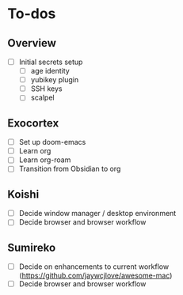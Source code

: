 # To-dos

## Overview

- [ ] Initial secrets setup
  - [ ] age identity
  - [ ] yubikey plugin
  - [ ] SSH keys
  - [ ] scalpel

## Exocortex

- [ ] Set up doom-emacs
- [ ] Learn org
- [ ] Learn org-roam
- [ ] Transition from Obsidian to org

## Koishi

- [ ] Decide window manager / desktop environment
- [ ] Decide browser and browser workflow

## Sumireko

- [ ] Decide on enhancements to current workflow (https://github.com/jaywcjlove/awesome-mac)
- [ ] Decide browser and browser workflow
